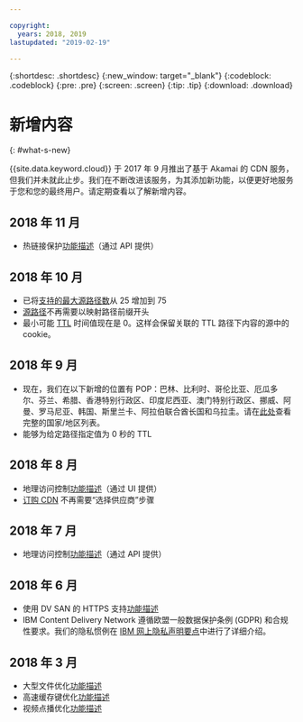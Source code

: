 ```yaml
---

copyright:
  years: 2018, 2019
lastupdated: "2019-02-19"

---
```


{:shortdesc: .shortdesc}
{:new_window: target="_blank"}
{:codeblock: .codeblock}
{:pre: .pre}
{:screen: .screen}
{:tip: .tip}
{:download: .download}

# 新增内容
{: #what-s-new}

{{site.data.keyword.cloud}} 于 2017 年 9 月推出了基于 Akamai 的 CDN 服务，但我们并未就此止步。我们在不断改进该服务，为其添加新功能，以便更好地服务于您和您的最终用户。请定期查看以了解新增内容。

## 2018 年 11 月

  * 热链接保护[功能描述](/docs/infrastructure/CDN/feature-descriptions.html#hotlink-protection)（通过 API 提供）
  
## 2018 年 10 月

  * 已将[支持的最大源路径数](/docs/infrastructure/CDN/known-limitations.html#known-limitations)从 25 增加到 75 
  * [源路径](/docs/infrastructure/CDN/how-to.html#adding-origin-path-details)不再需要以映射路径前缀开头
  * 最小可能 [TTL](/docs/infrastructure/CDN/how-to.html#setting-content-caching-time-using-time-to-live-) 时间值现在是 0。这样会保留关联的 TTL 路径下内容的源中的 cookie。

## 2018 年 9 月

  * 现在，我们在以下新增的位置有 POP：巴林、比利时、哥伦比亚、厄瓜多尔、芬兰、希腊、香港特别行政区、印度尼西亚、澳门特别行政区、挪威、阿曼、罗马尼亚、韩国、斯里兰卡、阿拉伯联合酋长国和乌拉圭。请在[此处](/docs/infrastructure/CDN/edge-servers.html#list-of-edge-servers)查看完整的国家/地区列表。
  * 能够为给定路径指定值为 0 秒的 TTL

## 2018 年 8 月

  * 地理访问控制[功能描述](/docs/infrastructure/CDN/feature-descriptions.html#geographical-access-control)（通过 UI 提供）
  * [订购 CDN](/docs/infrastructure/CDN/how-to-order.html#order-a-new-cdn-) 不再需要“选择供应商”步骤

## 2018 年 7 月

  * 地理访问控制[功能描述](/docs/infrastructure/CDN/feature-descriptions.html#geographical-access-control)（通过 API 提供）

## 2018 年 6 月

* 使用 DV SAN 的 HTTPS 支持[功能描述](/docs/infrastructure/CDN/feature-descriptions.html#https-protocol-support)
* IBM Content Delivery Network 遵循欧盟一般数据保护条例 (GDPR) 和合规性要求。我们的隐私惯例在 [IBM 网上隐私声明要点](https://www.ibm.com/privacy/us/en/)中进行了详细介绍。

## 2018 年 3 月

  * 大型文件优化[功能描述](/docs/infrastructure/CDN/feature-descriptions.html#large-file-optimization)
  * 高速缓存键优化[功能描述](/docs/infrastructure/CDN/feature-descriptions.html#cache-key-optimization)
  * 视频点播优化[功能描述](/docs/infrastructure/CDN/feature-descriptions.html#video-on-demand)
